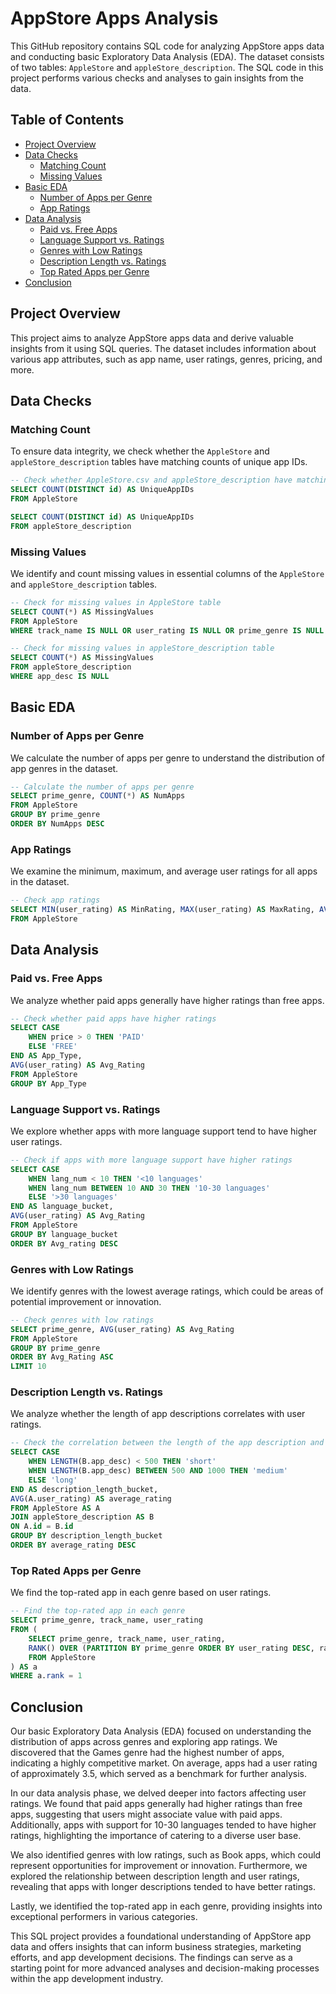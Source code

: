 # AppStore Apps Analysis

This GitHub repository contains SQL code for analyzing AppStore apps data and conducting basic Exploratory Data Analysis (EDA). The dataset consists of two tables: `AppleStore` and `appleStore_description`. The SQL code in this project performs various checks and analyses to gain insights from the data.

## Table of Contents
- [Project Overview](#project-overview)
- [Data Checks](#data-checks)
  - [Matching Count](#matching-count)
  - [Missing Values](#missing-values)
- [Basic EDA](#basic-eda)
  - [Number of Apps per Genre](#number-of-apps-per-genre)
  - [App Ratings](#app-ratings)
- [Data Analysis](#data-analysis)
  - [Paid vs. Free Apps](#paid-vs-free-apps)
  - [Language Support vs. Ratings](#language-support-vs-ratings)
  - [Genres with Low Ratings](#genres-with-low-ratings)
  - [Description Length vs. Ratings](#description-length-vs-ratings)
  - [Top Rated Apps per Genre](#top-rated-apps-per-genre)
- [Conclusion](#conclusion)

## Project Overview

This project aims to analyze AppStore apps data and derive valuable insights from it using SQL queries. The dataset includes information about various app attributes, such as app name, user ratings, genres, pricing, and more.

## Data Checks

### Matching Count

To ensure data integrity, we check whether the `AppleStore` and `appleStore_description` tables have matching counts of unique app IDs.

```sql
-- Check whether AppleStore.csv and appleStore_description have matching counts of unique app IDs
SELECT COUNT(DISTINCT id) AS UniqueAppIDs
FROM AppleStore

SELECT COUNT(DISTINCT id) AS UniqueAppIDs
FROM appleStore_description
```

### Missing Values

We identify and count missing values in essential columns of the `AppleStore` and `appleStore_description` tables.

```sql
-- Check for missing values in AppleStore table
SELECT COUNT(*) AS MissingValues
FROM AppleStore
WHERE track_name IS NULL OR user_rating IS NULL OR prime_genre IS NULL

-- Check for missing values in appleStore_description table
SELECT COUNT(*) AS MissingValues
FROM appleStore_description
WHERE app_desc IS NULL
```

## Basic EDA

### Number of Apps per Genre

We calculate the number of apps per genre to understand the distribution of app genres in the dataset.

```sql
-- Calculate the number of apps per genre
SELECT prime_genre, COUNT(*) AS NumApps
FROM AppleStore
GROUP BY prime_genre
ORDER BY NumApps DESC
```

### App Ratings

We examine the minimum, maximum, and average user ratings for all apps in the dataset.

```sql
-- Check app ratings
SELECT MIN(user_rating) AS MinRating, MAX(user_rating) AS MaxRating, AVG(user_rating) AS AvgRating
FROM AppleStore
```

## Data Analysis

### Paid vs. Free Apps

We analyze whether paid apps generally have higher ratings than free apps.

```sql
-- Check whether paid apps have higher ratings
SELECT CASE
    WHEN price > 0 THEN 'PAID'
    ELSE 'FREE'
END AS App_Type,
AVG(user_rating) AS Avg_Rating
FROM AppleStore
GROUP BY App_Type
```

### Language Support vs. Ratings

We explore whether apps with more language support tend to have higher user ratings.

```sql
-- Check if apps with more language support have higher ratings
SELECT CASE
    WHEN lang_num < 10 THEN '<10 languages'
    WHEN lang_num BETWEEN 10 AND 30 THEN '10-30 languages'
    ELSE '>30 languages'
END AS language_bucket,
AVG(user_rating) AS Avg_Rating
FROM AppleStore
GROUP BY language_bucket
ORDER BY Avg_rating DESC
```

### Genres with Low Ratings

We identify genres with the lowest average ratings, which could be areas of potential improvement or innovation.

```sql
-- Check genres with low ratings
SELECT prime_genre, AVG(user_rating) AS Avg_Rating
FROM AppleStore
GROUP BY prime_genre
ORDER BY Avg_Rating ASC
LIMIT 10
```

### Description Length vs. Ratings

We analyze whether the length of app descriptions correlates with user ratings.

```sql
-- Check the correlation between the length of the app description and user rating
SELECT CASE
    WHEN LENGTH(B.app_desc) < 500 THEN 'short'
    WHEN LENGTH(B.app_desc) BETWEEN 500 AND 1000 THEN 'medium'
    ELSE 'long'
END AS description_length_bucket,
AVG(A.user_rating) AS average_rating
FROM AppleStore AS A
JOIN appleStore_description AS B
ON A.id = B.id
GROUP BY description_length_bucket
ORDER BY average_rating DESC
```

### Top Rated Apps per Genre

We find the top-rated app in each genre based on user ratings.

```sql
-- Find the top-rated app in each genre
SELECT prime_genre, track_name, user_rating
FROM (
    SELECT prime_genre, track_name, user_rating,
    RANK() OVER (PARTITION BY prime_genre ORDER BY user_rating DESC, rating_count_tot DESC) AS rank
    FROM AppleStore
) AS a
WHERE a.rank = 1
```
## Conclusion

Our basic Exploratory Data Analysis (EDA) focused on understanding the distribution of apps across genres and exploring app ratings. We discovered that the Games genre had the highest number of apps, indicating a highly competitive market. On average, apps had a user rating of approximately 3.5, which served as a benchmark for further analysis.

In our data analysis phase, we delved deeper into factors affecting user ratings. We found that paid apps generally had higher ratings than free apps, suggesting that users might associate value with paid apps. Additionally, apps with support for 10-30 languages tended to have higher ratings, highlighting the importance of catering to a diverse user base.

We also identified genres with low ratings, such as Book apps, which could represent opportunities for improvement or innovation. Furthermore, we explored the relationship between description length and user ratings, revealing that apps with longer descriptions tended to have better ratings.

Lastly, we identified the top-rated app in each genre, providing insights into exceptional performers in various categories.

This SQL project provides a foundational understanding of AppStore app data and offers insights that can inform business strategies, marketing efforts, and app development decisions. The findings can serve as a starting point for more advanced analyses and decision-making processes within the app development industry.
